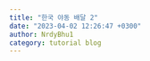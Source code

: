 ```yaml
---
title: "한국 야동 배달 2"
date: "2023-04-02 12:26:47 +0300"
author: NrdyBhu1
category: tutorial blog
---
```

